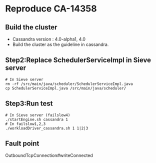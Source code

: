 # Reproduce CA-14358
## Build the cluster
- Cassandra version : 4.0-alpha1, 4.0
- Build the cluster as the guideline in cassandra.
## Step2:Replace SchedulerServiceImpl in Sieve server
```
# In Sieve server
rm -rf /src/main/java/scheduler/SchedulerServiceImpl.java
cp SchedulerServiceImpl.java /src/main/java/scheduler/
```
## Step3:Run test
```
# In Sieve server (failslow4)
./startEngine.sh cassandra 1
# In failslow1,2,3
./workloadDriver_cassandra.sh 1 1|2|3
```
## Fault point
OutboundTcpConnection#writeConnected
